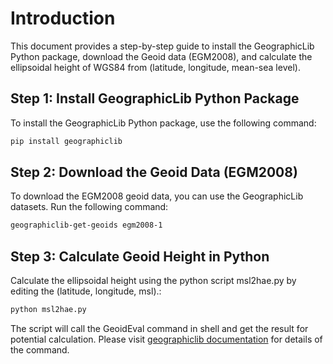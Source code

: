 # Introduction

This document provides a step-by-step guide to install the GeographicLib Python package, download the Geoid data (EGM2008), and calculate the ellipsoidal height of WGS84 from (latitude, longitude, mean-sea level).

## Step 1: Install GeographicLib Python Package

To install the GeographicLib Python package, use the following command:

```bash
pip install geographiclib
```

## Step 2: Download the Geoid Data (EGM2008)

To download the EGM2008 geoid data, you can use the GeographicLib datasets. Run the following command:

```bash
geographiclib-get-geoids egm2008-1
```

## Step 3: Calculate Geoid Height in Python

Calculate the ellipsoidal height using the python script msl2hae.py by editing the (latitude, longitude, msl).:

```bash
python msl2hae.py
```
The script will call the GeoidEval command in shell and get the result for potential calculation. Please visit [geographiclib documentation](https://geographiclib.sourceforge.io/1.52/GeoidEval.1.html) for details of the command.
